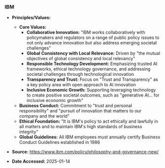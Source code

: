 ### IBM

- **Principles/Values:**
  - **Core Values:**
    - **Collaborative Innovation:** "IBM works collaboratively with policymakers and regulators on a range of public policy issues to not only advance innovation but also address emerging societal challenges"
    - **Global Consistency with Local Relevance:** Driven by "the mutual objectives of global consistency and local relevancy"
    - **Responsible Technology Development:** Emphasizing trusted AI frameworks, ethical technology governance, and addressing societal challenges through technological innovation
    - **Transparency and Trust:** Focus on "Trust and Transparency" as a key policy area with open approach to AI innovation
    - **Inclusive Economic Growth:** Supporting leveraging technology to create positive societal outcomes, such as "generative AI... for inclusive economic growth"
  - **Business Conduct:** Commitment to "trust and personal responsibility" and "pursuit of innovation that matters to our company and the world"
  - **Ethical Foundation:** "It is IBM's policy to act ethically and lawfully in all matters and to maintain IBM's high standards of business integrity"
  - **Global Guidelines:** All IBM employees must annually certify Business Conduct Guidelines established in 1986

- **Source:** https://www.ibm.com/policy/philosophy-and-governance-new/
- **Date Accessed:** 2025-01-14